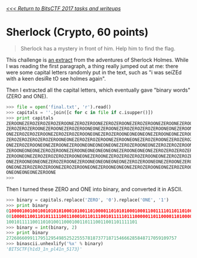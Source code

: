 _[<<< Return to BitsCTF 2017 tasks and writeups](/bitsctf-2017)_
# Sherlock (Crypto, 60 points)

>Sherlock has a mystery in front of him. Help him to find the flag.

This challenge is [an extract](final.txt) from the adventures of Sherlock Holmes. While I was reading the first paragraph, a thing really jumped out at me: there were some capital letters randomly put in the text, such as "i was seiZEd with a keen desiRe tO see holmes again".

Then I extracted all the capital letters, which eventually gave "binary words" (ZERO and ONE).

```python
>>> file = open('final.txt', 'r').read()
>>> capitals = ''.join([c for c in file if c.isupper()])
>>> print capitals
ZEROONEZEROZEROZEROZEROONEZEROZEROONEZEROZEROONEZEROZEROONEZEROONEZEROONEZEROONE
ZEROZEROZEROONEZEROONEZEROZEROONEONEZEROONEZEROZEROZEROZEROONEONEZEROONEZEROONEZERO
ONEZEROZEROZEROONEZEROZEROZEROONEONEZEROZEROONEONEONEONEZEROONEONEZEROONEONEZEROONE
ZEROZEROZEROZEROZEROONEONEZEROZEROZEROONEZEROONEONEZEROZEROONEZEROZEROZEROZEROONE
ONEZEROZEROONEONEZEROONEZEROONEONEONEONEONEZEROZEROONEONEZEROZEROZEROONEZEROONEONE
ZEROONEONEONEZEROZEROONEZEROONEONEONEONEONEZEROONEONEONEZEROZEROZEROZEROZEROONEONE
ZEROONEONEZEROZEROZEROZEROONEONEZEROONEZEROZEROZEROZEROONEONEZEROZEROZEROONEZEROONE
ONEZEROONEONEONEZEROZEROONEZEROONEONEONEONEONEZEROZEROONEONEZEROONEZEROONEZEROZERO
ONEONEZEROZEROZEROONEZEROZEROONEONEZEROONEONEONEZEROZEROONEONEZEROZEROONEONEZEROONE
ONEONEONEONEZEROONE
>>>
```

Then I turned these ZERO and ONE into binary, and converted it in ASCII.

```python
>>> binary = capitals.replace('ZERO', '0').replace('ONE', '1')
>>> print binary
01000010010010010101010001010011010000110101010001000110011110110110100000110001011
00100001100110101111100110001011011100101111101110000011011000011010000110001011011
10010111110011010100110001001101110011001101111101
>>> binary = int(binary, 2)
>>> print binary
27268660991179512954985252255578187377187154666285848717059109757
>>> binascii.unhexlify('%x' % binary)
'BITSCTF{h1d3_1n_pl41n_5173}'
```
